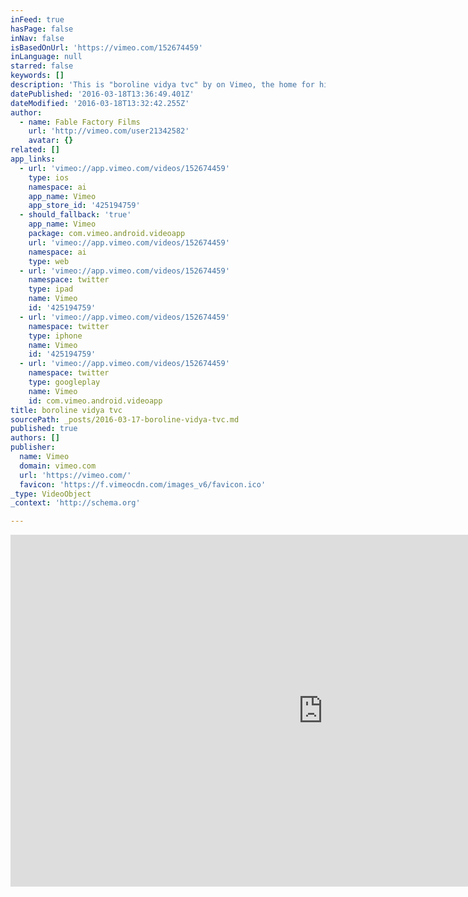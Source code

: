 ```yaml
---
inFeed: true
hasPage: false
inNav: false
isBasedOnUrl: 'https://vimeo.com/152674459'
inLanguage: null
starred: false
keywords: []
description: 'This is "boroline vidya tvc" by on Vimeo, the home for high quality videos and the people who love them.'
datePublished: '2016-03-18T13:36:49.401Z'
dateModified: '2016-03-18T13:32:42.255Z'
author:
  - name: Fable Factory Films
    url: 'http://vimeo.com/user21342582'
    avatar: {}
related: []
app_links:
  - url: 'vimeo://app.vimeo.com/videos/152674459'
    type: ios
    namespace: ai
    app_name: Vimeo
    app_store_id: '425194759'
  - should_fallback: 'true'
    app_name: Vimeo
    package: com.vimeo.android.videoapp
    url: 'vimeo://app.vimeo.com/videos/152674459'
    namespace: ai
    type: web
  - url: 'vimeo://app.vimeo.com/videos/152674459'
    namespace: twitter
    type: ipad
    name: Vimeo
    id: '425194759'
  - url: 'vimeo://app.vimeo.com/videos/152674459'
    namespace: twitter
    type: iphone
    name: Vimeo
    id: '425194759'
  - url: 'vimeo://app.vimeo.com/videos/152674459'
    namespace: twitter
    type: googleplay
    name: Vimeo
    id: com.vimeo.android.videoapp
title: boroline vidya tvc
sourcePath: _posts/2016-03-17-boroline-vidya-tvc.md
published: true
authors: []
publisher:
  name: Vimeo
  domain: vimeo.com
  url: 'https://vimeo.com/'
  favicon: 'https://f.vimeocdn.com/images_v6/favicon.ico'
_type: VideoObject
_context: 'http://schema.org'

---
```

<iframe src="https://cdn.embedly.com/widgets/media.html?src=https%3A%2F%2Fplayer.vimeo.com%2Fvideo%2F152674459&amp;url=https%3A%2F%2Fvimeo.com%2F152674459&amp;image=http%3A%2F%2Fi.vimeocdn.com%2Fvideo%2F552732306_1280.jpg&amp;key=b7d04c9b404c499eba89ee7072e1c4f7&amp;type=text%2Fhtml&amp;schema=vimeo" width="1000" height="563" scrolling="no" frameborder="0" allowfullscreen="allowfullscreen" style=""></iframe>